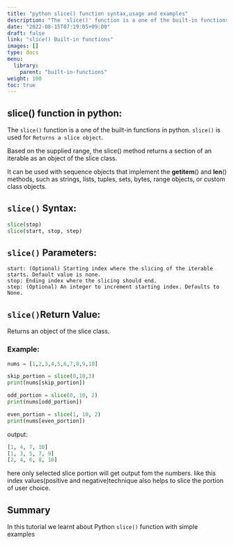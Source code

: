 ```yaml
---
title: "python slice() function syntax,usage and examples"
description: "The 'slice()' function is a one of the built-in functions in python"
date: "2022-08-15T07:19:05+09:00"
draft: false
link: "slice() Built-in functions"
images: []
type: docs
menu:
  library:
    parent: "built-in-functions"
weight: 100
toc: true
---
```


## slice() function in python:
The `slice()` function is a one of the built-in functions in python.
`slice()` is used for `Returns a slice object`.

Based on the supplied range, the slice() method returns a section of an iterable as an object of the slice class.

It can be used with sequence objects that implement the __getitem__() and __len__() methods, such as strings, lists, tuples, sets, bytes, range objects, or custom class objects. 

## `slice()` Syntax:
```python
slice(stop)
slice(start, stop, step)
```
## `slice()` Parameters:

    start: (Optional) Starting index where the slicing of the iterable starts. Default value is none.
    stop: Ending index where the slicing should end.
    step: (Optional) An integer to increment starting index. Defaults to None.

## `slice()`Return Value:

Returns an object of the slice class.

### Example:
```python
nums = [1,2,3,4,5,6,7,8,9,10]

skip_portion = slice(0,10,3)
print(nums[skip_portion])

odd_portion = slice(0, 10, 2)
print(nums[odd_portion])

even_portion = slice(1, 10, 2)
print(nums[even_portion])
```
output:
```python
[1, 4, 7, 10]
[1, 3, 5, 7, 9]
[2, 4, 6, 8, 10]
```
here only selected slice portion will get output fom the numbers.
like this index values(positive and negative)technique also helps to slice the portion of user choice.

## Summary
In this tutorial we learnt about Python `slice()` function with simple examples

